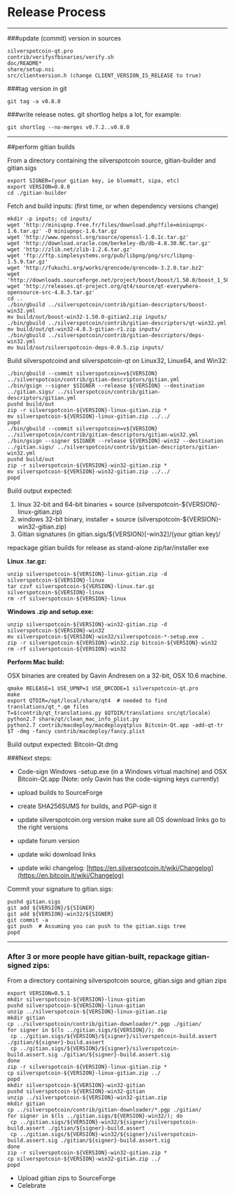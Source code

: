 Release Process
====================

* * *

###update (commit) version in sources


	silverspotcoin-qt.pro
	contrib/verifysfbinaries/verify.sh
	doc/README*
	share/setup.nsi
	src/clientversion.h (change CLIENT_VERSION_IS_RELEASE to true)

###tag version in git

	git tag -a v0.8.0

###write release notes. git shortlog helps a lot, for example:

	git shortlog --no-merges v0.7.2..v0.8.0

* * *

##perform gitian builds

 From a directory containing the silverspotcoin source, gitian-builder and gitian.sigs
  
	export SIGNER=(your gitian key, ie bluematt, sipa, etc)
	export VERSION=0.8.0
	cd ./gitian-builder

 Fetch and build inputs: (first time, or when dependency versions change)

	mkdir -p inputs; cd inputs/
	wget 'http://miniupnp.free.fr/files/download.php?file=miniupnpc-1.6.tar.gz' -O miniupnpc-1.6.tar.gz
	wget 'http://www.openssl.org/source/openssl-1.0.1c.tar.gz'
	wget 'http://download.oracle.com/berkeley-db/db-4.8.30.NC.tar.gz'
	wget 'http://zlib.net/zlib-1.2.6.tar.gz'
	wget 'ftp://ftp.simplesystems.org/pub/libpng/png/src/libpng-1.5.9.tar.gz'
	wget 'http://fukuchi.org/works/qrencode/qrencode-3.2.0.tar.bz2'
	wget 'http://downloads.sourceforge.net/project/boost/boost/1.50.0/boost_1_50_0.tar.bz2'
	wget 'http://releases.qt-project.org/qt4/source/qt-everywhere-opensource-src-4.8.3.tar.gz'
	cd ..
	./bin/gbuild ../silverspotcoin/contrib/gitian-descriptors/boost-win32.yml
	mv build/out/boost-win32-1.50.0-gitian2.zip inputs/
	./bin/gbuild ../silverspotcoin/contrib/gitian-descriptors/qt-win32.yml
	mv build/out/qt-win32-4.8.3-gitian-r1.zip inputs/
	./bin/gbuild ../silverspotcoin/contrib/gitian-descriptors/deps-win32.yml
	mv build/out/silverspotcoin-deps-0.0.5.zip inputs/

 Build silverspotcoind and silverspotcoin-qt on Linux32, Linux64, and Win32:
  
	./bin/gbuild --commit silverspotcoin=v${VERSION} ../silverspotcoin/contrib/gitian-descriptors/gitian.yml
	./bin/gsign --signer $SIGNER --release ${VERSION} --destination ../gitian.sigs/ ../silverspotcoin/contrib/gitian-descriptors/gitian.yml
	pushd build/out
	zip -r silverspotcoin-${VERSION}-linux-gitian.zip *
	mv silverspotcoin-${VERSION}-linux-gitian.zip ../../
	popd
	./bin/gbuild --commit silverspotcoin=v${VERSION} ../silverspotcoin/contrib/gitian-descriptors/gitian-win32.yml
	./bin/gsign --signer $SIGNER --release ${VERSION}-win32 --destination ../gitian.sigs/ ../silverspotcoin/contrib/gitian-descriptors/gitian-win32.yml
	pushd build/out
	zip -r silverspotcoin-${VERSION}-win32-gitian.zip *
	mv silverspotcoin-${VERSION}-win32-gitian.zip ../../
	popd

  Build output expected:

  1. linux 32-bit and 64-bit binaries + source (silverspotcoin-${VERSION}-linux-gitian.zip)
  2. windows 32-bit binary, installer + source (silverspotcoin-${VERSION}-win32-gitian.zip)
  3. Gitian signatures (in gitian.sigs/${VERSION}[-win32]/(your gitian key)/

repackage gitian builds for release as stand-alone zip/tar/installer exe

**Linux .tar.gz:**

	unzip silverspotcoin-${VERSION}-linux-gitian.zip -d silverspotcoin-${VERSION}-linux
	tar czvf silverspotcoin-${VERSION}-linux.tar.gz silverspotcoin-${VERSION}-linux
	rm -rf silverspotcoin-${VERSION}-linux

**Windows .zip and setup.exe:**

	unzip silverspotcoin-${VERSION}-win32-gitian.zip -d silverspotcoin-${VERSION}-win32
	mv silverspotcoin-${VERSION}-win32/silverspotcoin-*-setup.exe .
	zip -r silverspotcoin-${VERSION}-win32.zip bitcoin-${VERSION}-win32
	rm -rf silverspotcoin-${VERSION}-win32

**Perform Mac build:**

  OSX binaries are created by Gavin Andresen on a 32-bit, OSX 10.6 machine.

	qmake RELEASE=1 USE_UPNP=1 USE_QRCODE=1 silverspotcoin-qt.pro
	make
	export QTDIR=/opt/local/share/qt4  # needed to find translations/qt_*.qm files
	T=$(contrib/qt_translations.py $QTDIR/translations src/qt/locale)
	python2.7 share/qt/clean_mac_info_plist.py
	python2.7 contrib/macdeploy/macdeployqtplus Bitcoin-Qt.app -add-qt-tr $T -dmg -fancy contrib/macdeploy/fancy.plist

 Build output expected: Bitcoin-Qt.dmg

###Next steps:

* Code-sign Windows -setup.exe (in a Windows virtual machine) and
  OSX Bitcoin-Qt.app (Note: only Gavin has the code-signing keys currently)

* upload builds to SourceForge

* create SHA256SUMS for builds, and PGP-sign it

* update silverspotcoin.org version
  make sure all OS download links go to the right versions

* update forum version

* update wiki download links

* update wiki changelog: [https://en.silverspotcoin.it/wiki/Changelog](https://en.bitcoin.it/wiki/Changelog)

Commit your signature to gitian.sigs:

	pushd gitian.sigs
	git add ${VERSION}/${SIGNER}
	git add ${VERSION}-win32/${SIGNER}
	git commit -a
	git push  # Assuming you can push to the gitian.sigs tree
	popd

-------------------------------------------------------------------------

### After 3 or more people have gitian-built, repackage gitian-signed zips:

From a directory containing silverspotcoin source, gitian.sigs and gitian zips

	export VERSION=0.5.1
	mkdir silverspotcoin-${VERSION}-linux-gitian
	pushd silverspotcoin-${VERSION}-linux-gitian
	unzip ../silverspotcoin-${VERSION}-linux-gitian.zip
	mkdir gitian
	cp ../silverspotcoin/contrib/gitian-downloader/*.pgp ./gitian/
	for signer in $(ls ../gitian.sigs/${VERSION}/); do
	 cp ../gitian.sigs/${VERSION}/${signer}/silverspotcoin-build.assert ./gitian/${signer}-build.assert
	 cp ../gitian.sigs/${VERSION}/${signer}/silverspotcoin-build.assert.sig ./gitian/${signer}-build.assert.sig
	done
	zip -r silverspotcoin-${VERSION}-linux-gitian.zip *
	cp silverspotcoin-${VERSION}-linux-gitian.zip ../
	popd
	mkdir silverspotcoin-${VERSION}-win32-gitian
	pushd silverspotcoin-${VERSION}-win32-gitian
	unzip ../silverspotcoin-${VERSION}-win32-gitian.zip
	mkdir gitian
	cp ../silverspotcoin/contrib/gitian-downloader/*.pgp ./gitian/
	for signer in $(ls ../gitian.sigs/${VERSION}-win32/); do
	 cp ../gitian.sigs/${VERSION}-win32/${signer}/silverspotcoin-build.assert ./gitian/${signer}-build.assert
	 cp ../gitian.sigs/${VERSION}-win32/${signer}/silverspotcoin-build.assert.sig ./gitian/${signer}-build.assert.sig
	done
	zip -r silverspotcoin-${VERSION}-win32-gitian.zip *
	cp silverspotcoin-${VERSION}-win32-gitian.zip ../
	popd

- Upload gitian zips to SourceForge
- Celebrate 
